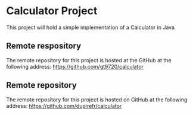 # Calculator Project
This project will hold a simple implementation of a Calculator in Java
## Remote respository
The remote repository for this project is hosted at the GitHub at the following address: https://github.com/gt9720/calculator
## Remote repository
The remote repository for this project is hosted on GitHub at the following address: https://github.com/dupirefr/calculator
